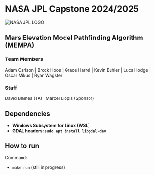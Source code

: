 # NASA JPL Capstone 2024/2025

![NASA JPL LOGO](<https://pasadena-library.net/teens/wp-content/blogs.dir/18/files/sites/18/2017/12/jpl.gif> "NASA JPL Logo")
<!-- <img src="https://pasadena-library.net/teens/wp-content/blogs.dir/18/files/sites/18/2017/12/jpl.gif" alt="NASA JPL Logo" width="600"/> -->

## Mars Elevation Model Pathfinding Algorithm (MEMPA)

### Team Members

  Adam Carlson |  Brock Hoos | Grace Harrel | Kevin Buhler | Luca Hodge | Oscar Mikus | Ryan Wagster

### Staff

  David Blaines (TA) |  Marcel Llopis (Sponsor)

## Dependencies

- **Windows Subsystem for Linux (WSL)**
- **GDAL headers: ```sudo apt install libgdal-dev```**

## How to run

Command:
- ```make run``` (still in progress)
